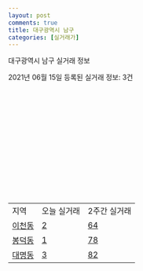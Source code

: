 ```yaml
---
layout: post
comments: true
title: 대구광역시 남구
categories: [실거래가]
---
```


대구광역시 남구 실거래 정보

2021년 06월 15일 등록된 실거래 정보: 3건

<script type="text/javascript">
  google.charts.load('current', {'packages':['corechart']});
  google.charts.setOnLoadCallback(drawChart);

  function drawChart() {
    var data = google.visualization.arrayToDataTable([['거래일', '매매', '전월세', '전매'], ['2021-02', 50, 28, 7], ['2021-03', 51, 23, 47], ['2021-04', 7, 4, 7]]);

    var chart = new google.visualization.LineChart(document.getElementById('columnchart_material'));
    chart.draw(data);
  }
</script>

<div id="columnchart_material" style="width: 400px; height: 200px;"></div>
<br>
<table class="sortable">
  <tr>
    <td>지역</td>
    <td>오늘 실거래</td>
    <td>2주간 실거래</td>
  </tr>

  
  <tr class="item">
    <td><a href="2720010100.html">이천동</a></td>
    <td><a href="2720010100.html">2</a></td>
    <td><a href="2720010100.html">64</a></td>
  </tr>
    

  <tr class="item">
    <td><a href="2720010200.html">봉덕동</a></td>
    <td><a href="2720010200.html">1</a></td>
    <td><a href="2720010200.html">78</a></td>
  </tr>
    

  <tr class="item">
    <td><a href="2720010300.html">대명동</a></td>
    <td><a href="2720010300.html">3</a></td>
    <td><a href="2720010300.html">82</a></td>
  </tr>
    


</table>
    